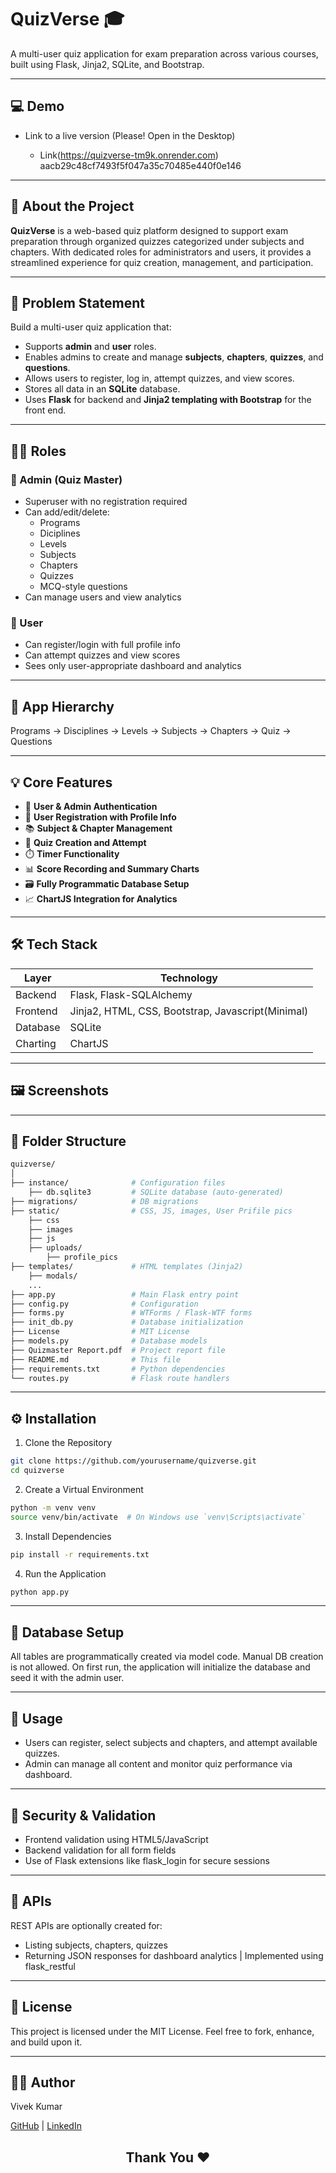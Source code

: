 # QuizVerse 🎓
A multi-user quiz application for exam preparation across various courses, built using Flask, Jinja2, SQLite, and Bootstrap.

---

## 💻 Demo

- Link to a live version (Please! Open in the Desktop)


  - Link(https://quizverse-tm9k.onrender.com)
aacb29c48cf7493f5f047a35c70485e440f0e146

---

## 🚀 About the Project

**QuizVerse** is a web-based quiz platform designed to support exam preparation through organized quizzes categorized under subjects and chapters. With dedicated roles for administrators and users, it provides a streamlined experience for quiz creation, management, and participation.

---

## 📌 Problem Statement

Build a multi-user quiz application that:
- Supports **admin** and **user** roles.
- Enables admins to create and manage **subjects**, **chapters**, **quizzes**, and **questions**.
- Allows users to register, log in, attempt quizzes, and view scores.
- Stores all data in an **SQLite** database.
- Uses **Flask** for backend and **Jinja2 templating with Bootstrap** for the front end.

---

## 🧑‍💼 Roles

### 👑 Admin (Quiz Master)
- Superuser with no registration required
- Can add/edit/delete:
  - Programs
  - Diciplines
  - Levels
  - Subjects
  - Chapters
  - Quizzes
  - MCQ-style questions
- Can manage users and view analytics

### 👤 User
- Can register/login with full profile info
- Can attempt quizzes and view scores
- Sees only user-appropriate dashboard and analytics

---

## 🧱 App Hierarchy

Programs → Disciplines → Levels → Subjects → Chapters → Quiz → Questions

---

## 💡 Core Features

- 🔐 **User & Admin Authentication**
- 🧾 **User Registration with Profile Info**
- 📚 **Subject & Chapter Management**
- 🧠 **Quiz Creation and Attempt**
- ⏱️ **Timer Functionality**
- 📊 **Score Recording and Summary Charts**
- 🗃️ **Fully Programmatic Database Setup**
- 📈 **ChartJS Integration for Analytics**

---

## 🛠️ Tech Stack

| Layer        | Technology                 |
|--------------|-----------------------------|
| Backend      | Flask, Flask-SQLAlchemy                       |
| Frontend     | Jinja2, HTML, CSS, Bootstrap, Javascript(Minimal) |
| Database     | SQLite                      |
| Charting     | ChartJS         |

---

## 🖼️ Screenshots

---

## 📁 Folder Structure

```bash
quizverse/
│
├── instance/              # Configuration files
    ├── db.sqlite3         # SQLite database (auto-generated)
├── migrations/            # DB migrations
├── static/                # CSS, JS, images, User Prifile pics
    ├── css
    ├── images
    ├── js
    ├── uploads/
        ├── profile_pics   
├── templates/             # HTML templates (Jinja2)
    ├── modals/
    ...
├── app.py                 # Main Flask entry point
├── config.py              # Configuration
├── forms.py               # WTForms / Flask-WTF forms
├── init_db.py             # Database initialization
├── License                # MIT License
├── models.py              # Database models
├── Quizmaster Report.pdf  # Project report file
├── README.md              # This file
├── requirements.txt       # Python dependencies
└── routes.py              # Flask route handlers
```
---

## ⚙️ Installation

1. Clone the Repository
```bash
git clone https://github.com/yourusername/quizverse.git
cd quizverse
```
2. Create a Virtual Environment
```bash
python -m venv venv
source venv/bin/activate  # On Windows use `venv\Scripts\activate`
```
3. Install Dependencies
```bash
pip install -r requirements.txt
```
4. Run the Application
```bash
python app.py
```
---

## 🔧 Database Setup

All tables are programmatically created via model code. Manual DB creation is not allowed.
On first run, the application will initialize the database and seed it with the admin user.

---

## 📲 Usage

- Users can register, select subjects and chapters, and attempt available quizzes.
- Admin can manage all content and monitor quiz performance via dashboard.

---

## 🔐 Security & Validation

- Frontend validation using HTML5/JavaScript
- Backend validation for all form fields
- Use of Flask extensions like flask_login for secure sessions

---

## 🔗 APIs

REST APIs are optionally created for:
- Listing subjects, chapters, quizzes
- Returning JSON responses for dashboard analytics
| Implemented using flask_restful
---

## 📜 License
This project is licensed under the MIT License.
Feel free to fork, enhance, and build upon it.

---

## 👨‍💻 Author

Vivek Kumar

[GitHub](https://github.com/IITM-VK/) | [LinkedIn](https://www.linkedin.com/in/vivek-kumar-4b5a20231/)


##  <p align='center'> Thank You ❤️ </p>
